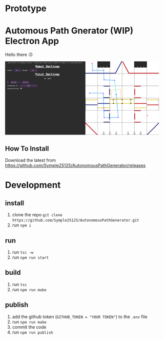 # Prototype

# Automous Path Gnerator (WIP) Electron App

Hello there :D

![pic](https://github.com/Symple25125/AutonomousPathGenerator/blob/main/.github/assets/image.png)

## How To Install
Download the latest from https://github.com/Symple25125/AutonomousPathGenerator/releases

# Development

## install
1. clone the repo `git clone https://github.com/Symple25125/AutonomousPathGenerator.git`
2. run `npm i`

## run
1. run `tsc -w`
2. run `npm run start`

## build
1. run `tsc`
2. run `npm run make`

## publish
1. add the github token (`GITHUB_TOKEN = "YOUR TOKEN"`) to the `.env` file
2. run `npm run make`
3. commit the code
4. run `npm run publish`